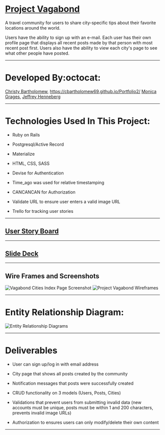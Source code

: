 
# [Project Vagabond](https://project-vagabond-app.herokuapp.com/)

A travel community for users to share city-specific tips about their favorite locations around the world.

 Users have the ability to sign up with an e-mail. Each user has their own profile page that displays all recent posts made by that person with most recent post first. Users also have the ability to view each city's page to see what other people have posted.

___

# Developed By:octocat:
[Christy Bartholomew](https://github.com/cbartholomew69),  https://cbartholomew69.github.io/Portfolio2/
[Monica Grages](https://github.com/MonicaGrages),
[Jeffrey Henneberg](https://github.com/hellajeffrey)

___

# Technologies Used In This Project:

* Ruby on Rails

* Postgresql/Active Record

* Materialize

* HTML, CSS, SASS

* Devise for Authentication

* Time_ago was used for relative timestamping

* CANCANCAN for Authorization

* Validate URL to ensure user enters a valid image URL

* Trello for tracking user stories

___

## [User Story Board](https://trello.com/b/q3dgQTEC/project-vagabond)

___


## [Slide Deck](https://docs.google.com/presentation/d/1V7IOQj6SYODHAKNg4ntf0JkD0TgX2B1GOdGyvBJkgi0/edit?usp=sharing)

___

## Wire Frames and Screenshots
![Vagabond Cities Index Page Screenshot](http://i.imgur.com/Dt84dli.png "Project Vagabond Screenshot")
![Project Vagabond Wireframes](https://raw.githubusercontent.com/sf-wdi-30/project-vagabond/master/wireframes.png "Project Vagabond Wireframes")

___

# Entity Relationship Diagram:
![Entity Relationship Diagrams](http://i.imgur.com/ORLbb9Y.jpg)


___


# Deliverables

* User can sign up/log in with email address

* City page that shows all posts created by the community

* Notification messages that posts were successfully created

* CRUD functionality on 3 models (Users, Posts, Cities)

* Validations that prevent users from submitting invalid data (new accounts must be unique, posts must be within 1 and 200 characters, prevents invalid image URLs)

* Authorization to ensures users can only modify/delete their own content
___



